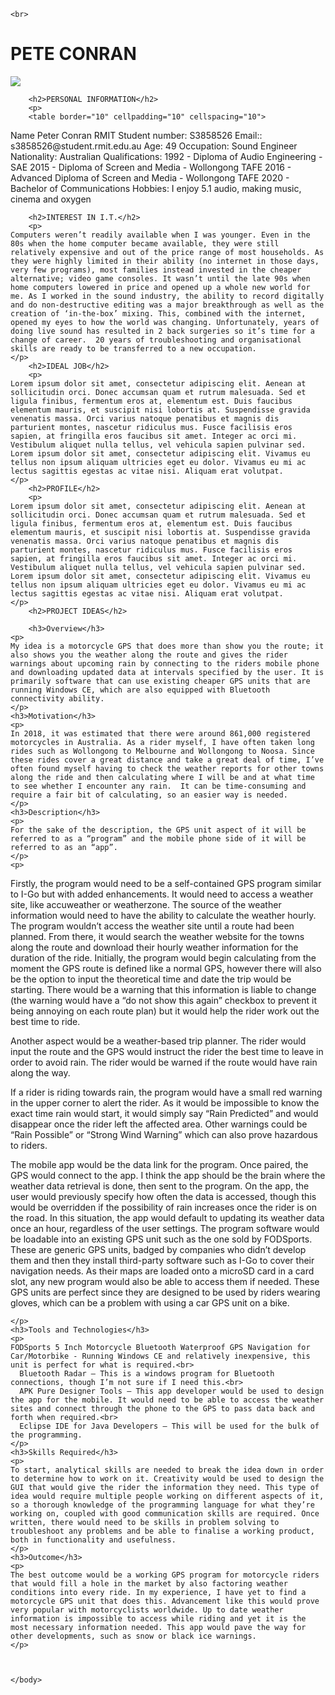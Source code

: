<html>
   

   <body>
     <meta charset="utf-8">
    <meta name="viewport" content="width=device-width, initial-scale=1">
   
    <br>
  <centre><h1>PETE CONRAN</h1></centre>
  
  
    
   <img src="https://scontent.fsyd4-1.fna.fbcdn.net/v/t31.0-8/11103136_10152773909648176_6000494330425648119_o.jpg?_nc_cat=107&_nc_sid=e007fa&_nc_eui2=AeGcJ6ZhgIN7qa8Xav_2bRri-jFOp-moCkVMJ_xCYnTVoWOa8SPcxiR68UeuNADe4yibe5McwqQf0T3LY_4fwnTV3dIQluTrPSucfQp-jPlZEA&_nc_ohc=fbWW2sOopW0AX-hZsif&_nc_ht=scontent.fsyd4-1.fna&oh=90aa241a616c746ce304dd95b835e11e&oe=5E9A9FF3">
   

  
    
        <h2>PERSONAL INFORMATION</h2>
        <p>
        <table border="10" cellpadding="10" cellspacing="10">
<tr>
  <th>Name</th>
  <th>Peter Conran</th>
</tr>
  <tr>
  <td>RMIT Student number:</td>
  <td>S3858526</td>
</tr>
 <tr>
  <td>Email::</td>
  <td>s3858526@student.rmit.edu.au</td>
</tr>
<tr>
  <td>Age:</td>
  <td>49</td>
</tr>
<tr>
  <td>Occupation:</td>
  <td>Sound Engineer</td>
</tr>
<tr>
  <td>Nationality:</td>
  <td>Australian</td>
</tr>
<tr>
  <td>Qualifications:</td>
  <td>1992 - Diploma of Audio Engineering - SAE</td>
</tr>
<tr>
  <td></td>
  <td>2015 - Diploma of Screen and Media - Wollongong TAFE</td>
</tr>
<tr>
  <td></td>
  <td>2016 - Advanced Diploma of Screen and Media - Wollongong TAFE</td>
</tr>
<tr>
  <td></td>
  <td>2020 - Bachelor of Communications</td>
</tr>
<tr>
  <td>Hobbies:</td>
  <td>I enjoy 5.1 audio, making music, cinema and oxygen</td>
</tr>
</table>
        </p>

        <h2>INTEREST IN I.T.</h2>
        <p>
    Computers weren’t readily available when I was younger. Even in the 80s when the home computer became available, they were still relatively expensive and out of the price range of most households. As they were highly limited in their ability (no internet in those days, very few programs), most families instead invested in the cheaper alternative; video game consoles. It wasn’t until the late 90s when home computers lowered in price and opened up a whole new world for me. As I worked in the sound industry, the ability to record digitally and do non-destructive editing was a major breakthrough as well as the creation of ‘in-the-box’ mixing. This, combined with the internet, opened my eyes to how the world was changing. Unfortunately, years of doing live sound has resulted in 2 back surgeries so it’s time for a change of career.  20 years of troubleshooting and organisational skills are ready to be transferred to a new occupation. 
    </p>
        <h2>IDEAL JOB</h2>
        <p>
    Lorem ipsum dolor sit amet, consectetur adipiscing elit. Aenean at sollicitudin orci. Donec accumsan quam et rutrum malesuada. Sed et ligula finibus, fermentum eros at, elementum est. Duis faucibus elementum mauris, et suscipit nisi lobortis at. Suspendisse gravida venenatis massa. Orci varius natoque penatibus et magnis dis parturient montes, nascetur ridiculus mus. Fusce facilisis eros sapien, at fringilla eros faucibus sit amet. Integer ac orci mi. Vestibulum aliquet nulla tellus, vel vehicula sapien pulvinar sed. Lorem ipsum dolor sit amet, consectetur adipiscing elit. Vivamus eu tellus non ipsum aliquam ultricies eget eu dolor. Vivamus eu mi ac lectus sagittis egestas ac vitae nisi. Aliquam erat volutpat.
    </p>
        <h2>PROFILE</h2>
        <p>
    Lorem ipsum dolor sit amet, consectetur adipiscing elit. Aenean at sollicitudin orci. Donec accumsan quam et rutrum malesuada. Sed et ligula finibus, fermentum eros at, elementum est. Duis faucibus elementum mauris, et suscipit nisi lobortis at. Suspendisse gravida venenatis massa. Orci varius natoque penatibus et magnis dis parturient montes, nascetur ridiculus mus. Fusce facilisis eros sapien, at fringilla eros faucibus sit amet. Integer ac orci mi. Vestibulum aliquet nulla tellus, vel vehicula sapien pulvinar sed. Lorem ipsum dolor sit amet, consectetur adipiscing elit. Vivamus eu tellus non ipsum aliquam ultricies eget eu dolor. Vivamus eu mi ac lectus sagittis egestas ac vitae nisi. Aliquam erat volutpat.
    </p>
        <h2>PROJECT IDEAS</h2>
        
        <h3>Overview</h3>
    <p>
    My idea is a motorcycle GPS that does more than show you the route; it also shows you the weather along the route and gives the rider warnings about upcoming rain by connecting to the riders mobile phone and downloading updated data at intervals specified by the user. It is primarily software that can use existing cheaper GPS units that are running Windows CE, which are also equipped with Bluetooth connectivity ability. 
    </p>
    <h3>Motivation</h3>
    <p>
    In 2018, it was estimated that there were around 861,000 registered motorcycles in Australia. As a rider myself, I have often taken long rides such as Wollongong to Melbourne and Wollongong to Noosa. Since these rides cover a great distance and take a great deal of time, I’ve often found myself having to check the weather reports for other towns along the ride and then calculating where I will be and at what time to see whether I encounter any rain.  It can be time-consuming and require a fair bit of calculating, so an easier way is needed. 
    </p>
    <h3>Description</h3>
    <p>
    For the sake of the description, the GPS unit aspect of it will be referred to as a “program” and the mobile phone side of it will be referred to as an “app”.
    </p>
    <p>
Firstly, the program would need to be a self-contained GPS program similar to I-Go but with added enhancements. It would need to access a weather site, like accuweather or weatherzone. The source of the weather information would need to have the ability to calculate the weather hourly. The program wouldn’t access the weather site until a route had been planned. From there, it would search the weather website for the towns along the route and download their hourly weather information for the duration of the ride. Initially, the program would begin calculating from the moment the GPS route is defined like a normal GPS, however there will also be the option to input the theoretical time and date the trip would be starting. There would be a warning that this information is liable to change (the warning would have a “do not show this again” checkbox to prevent it being annoying on each route plan) but it would help the rider work out the best time to ride.</p>
<p>
Another aspect would be a weather-based trip planner. The rider would input the route and the GPS would instruct the rider the best time to leave in order to avoid rain. The rider would be warned if the route would have rain along the way. </P>
<p>
If a rider is riding towards rain, the program would have a small red warning in the upper corner to alert the rider. As it would be impossible to know the exact time rain would start, it would simply say “Rain Predicted” and would disappear once the rider left the affected area. Other warnings could be “Rain Possible” or “Strong Wind Warning” which can also prove hazardous to riders.</p>
The mobile app would be the data link for the program. Once paired, the GPS would connect to the app. I think the app should be the brain where the weather data retrieval is done, then sent to the program. On the app, the user would previously specify how often the data is accessed, though this would be overridden if the possibility of rain increases once the rider is on the road. In this situation, the app would default to updating its weather data once an hour, regardless of the user settings.
The program software would be loadable into an existing GPS unit such as the one sold by FODSports. These are generic GPS units, badged by companies who didn’t develop them and then they install third-party software such as I-Go to cover their navigation needs.  As their maps are loaded onto a microSD card in a card slot, any new program would also be able to access them if needed. These GPS units are perfect since they are designed to be used by riders wearing gloves, which can be a problem with using a car GPS unit on a bike.

    </p>
    <h3>Tools and Technologies</h3>
    <p>
    FODSports 5 Inch Motorcycle Bluetooth Waterproof GPS Navigation for Car/Motorbike - Running Windows CE and relatively inexpensive, this unit is perfect for what is required.<br>
      Bluetooth Radar – This is a windows program for Bluetooth connections, though I’m not sure if I need this.<br>
      APK Pure Designer Tools – This app developer would be used to design the app for the mobile. It would need to be able to access the weather sites and connect through the phone to the GPS to pass data back and forth when required.<br>
      Eclipse IDE for Java Developers – This will be used for the bulk of the programming.
    </p>
    <h3>Skills Required</h3>
    <p>
    To start, analytical skills are needed to break the idea down in order to determine how to work on it. Creativity would be used to design the GUI that would give the rider the information they need. This type of idea would require multiple people working on different aspects of it, so a thorough knowledge of the programming language for what they’re working on, coupled with good communication skills are required. Once written, there would need to be skills in problem solving to troubleshoot any problems and be able to finalise a working product, both in functionality and usefulness. 
    </p>
    <h3>Outcome</h3>
    <p>
    The best outcome would be a working GPS program for motorcycle riders that would fill a hole in the market by also factoring weather conditions into every ride. In my experience, I have yet to find a motorcycle GPS unit that does this. Advancement like this would prove very popular with motorcyclists worldwide. Up to date weather information is impossible to access while riding and yet it is the most necessary information needed. This app would pave the way for other developments, such as snow or black ice warnings.
    </p>



    </body>
</html>
